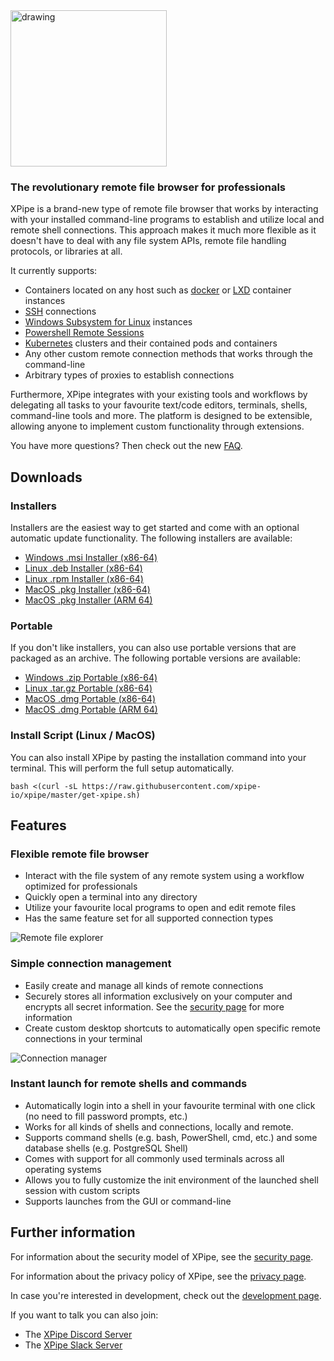<img src="https://user-images.githubusercontent.com/72509152/213873342-7638e830-8a95-4b5d-ad3e-5a9a0b4bf538.png" alt="drawing" width="250"/>

### The revolutionary remote file browser for professionals

XPipe is a brand-new type of remote file browser that works by interacting with your installed command-line programs to establish and utilize local and remote shell connections. This approach makes it much more flexible as it doesn't have to deal with any file system APIs, remote file handling protocols, or libraries at all.

It currently supports:
- Containers located on any host such as [docker](https://www.docker.com/) or [LXD](https://linuxcontainers.org/lxd/introduction/) container instances
- [SSH](https://www.ssh.com/academy/ssh/protocol) connections
- [Windows Subsystem for Linux](https://ubuntu.com/wsl) instances
- [Powershell Remote Sessions](https://learn.microsoft.com/en-us/powershell/scripting/learn/remoting/running-remote-commands?view=powershell-7.3)
- [Kubernetes](https://kubernetes.io/) clusters and their contained pods and containers
- Any other custom remote connection methods that works through the command-line
- Arbitrary types of proxies to establish connections

Furthermore, XPipe integrates with your existing tools and workflows by delegating all tasks to your favourite text/code editors, terminals, shells, command-line tools and more. The platform is designed to be extensible, allowing anyone to implement custom functionality through extensions.

You have more questions? Then check out the new [FAQ](/FAQ.md).

## Downloads

### Installers

Installers are the easiest way to get started and come with an optional automatic update functionality. The following installers are available:

- [Windows .msi Installer (x86-64)](https://github.com/xpipe-io/xpipe/releases/latest/download/xpipe-installer-windows-x86_64.msi)
- [Linux .deb Installer (x86-64)](https://github.com/xpipe-io/xpipe/releases/latest/download/xpipe-installer-linux-x86_64.deb)
- [Linux .rpm Installer (x86-64)](https://github.com/xpipe-io/xpipe/releases/latest/download/xpipe-installer-linux-x86_64.rpm)
- [MacOS .pkg Installer (x86-64)](https://github.com/xpipe-io/xpipe/releases/latest/download/xpipe-installer-macos-x86_64.pkg)
- [MacOS .pkg Installer (ARM 64)](https://github.com/xpipe-io/xpipe/releases/latest/download/xpipe-installer-macos-arm64.pkg)

### Portable

If you don't like installers, you can also use portable versions that are packaged as an archive. The following portable versions are available:

- [Windows .zip Portable (x86-64)](https://github.com/xpipe-io/xpipe/releases/latest/download/xpipe-portable-windows-x86_64.zip)
- [Linux .tar.gz Portable (x86-64)](https://github.com/xpipe-io/xpipe/releases/latest/download/xpipe-portable-linux-x86_64.tar.gz)
- [MacOS .dmg Portable (x86-64)](https://github.com/xpipe-io/xpipe/releases/latest/download/xpipe-portable-macos-x86_64.dmg)
- [MacOS .dmg Portable (ARM 64)](https://github.com/xpipe-io/xpipe/releases/latest/download/xpipe-portable-macos-arm64.dmg)

### Install Script (Linux / MacOS)

You can also install XPipe by pasting the installation command into your terminal. This will perform the full setup automatically.

```
bash <(curl -sL https://raw.githubusercontent.com/xpipe-io/xpipe/master/get-xpipe.sh)
```

## Features

### Flexible remote file browser

- Interact with the file system of any remote system using a workflow optimized for professionals
- Quickly open a terminal into any directory
- Utilize your favourite local programs to open and edit remote files
- Has the same feature set for all supported connection types

![Remote file explorer](https://user-images.githubusercontent.com/72509152/230100929-4476f76c-ea81-43d9-ac4a-b3b02df2334e.png)

### Simple connection management

- Easily create and manage all kinds of remote connections
- Securely stores all information exclusively on your computer and encrypts all secret information. See
  the [security page](/SECURITY.md) for more information
- Create custom desktop shortcuts to automatically open specific remote connections in your terminal

![Connection manager](https://user-images.githubusercontent.com/72509152/230098966-000596ca-8167-4cb8-8ada-f6b3a7d482e2.png)

### Instant launch for remote shells and commands

- Automatically login into a shell in your favourite terminal with one click (no need to fill password prompts, etc.)
- Works for all kinds of shells and connections, locally and remote.
- Supports command shells (e.g. bash, PowerShell, cmd, etc.) and some database shells (e.g. PostgreSQL Shell)
- Comes with support for all commonly used terminals across all operating systems
- Allows you to fully customize the init environment of the launched shell session with custom scripts
- Supports launches from the GUI or command-line

## Further information

For information about the security model of XPipe, see the [security page](/SECURITY.md).

For information about the privacy policy of XPipe, see the [privacy page](/PRIVACY.md).

In case you're interested in development, check out the [development page](/DEVELOPMENT.md).

If you want to talk you can also join:

- The [XPipe Discord Server](https://discord.gg/8y89vS8cRb)
- The [XPipe Slack Server](https://join.slack.com/t/XPipe/shared_invite/zt-1awjq0t5j-5i4UjNJfNe1VN4b_auu6Cg)
